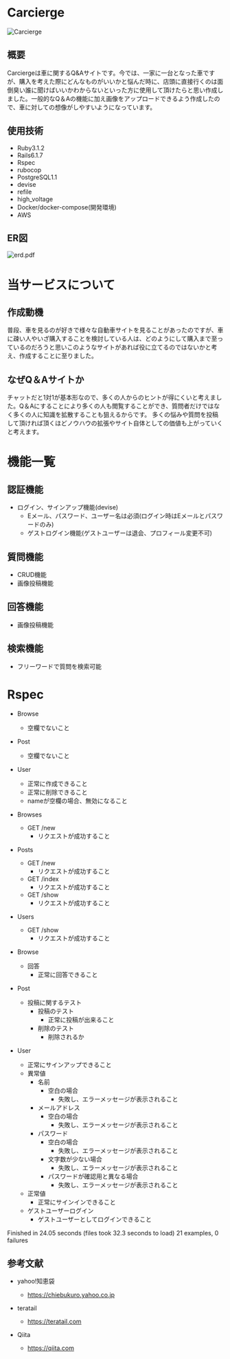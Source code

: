 # Carcierge
![Carcierge](https://user-images.githubusercontent.com/97498529/221390351-4f9f68f4-6ce3-49d5-b233-6031e516182a.png)
## 概要
Carciergeは車に関するQ&Aサイトです。今では、一家に一台となった車ですが、購入を考えた際にどんなものがいいかと悩んだ時に、店頭に直接行くのは面倒臭い誰に聞けばいいかわからないといった方に使用して頂けたらと思い作成しました。一般的なQ＆Aの機能に加え画像をアップロードできるよう作成したので、車に対しての想像がしやすいようになっています。

## 使用技術

- Ruby3.1.2
- Rails6.1.7
- Rspec
- rubocop
- PostgreSQL1.1
- devise
- refile
- high_voltage
- Docker/docker-compose(開発環境)
- AWS

## ER図

![erd.pdf](https://user-images.githubusercontent.com/97498529/224223385-5f4426ca-3279-4427-8907-e2ad97118125.png)

# 当サービスについて
## 作成動機
普段、車を見るのが好きで様々な自動車サイトを見ることがあったのですが、車に疎い人やいざ購入することを検討している人は、どのようにして購入まで至っているのだろうと思いこのようなサイトがあれば役に立てるのではないかと考え、作成することに至りました。

## なぜQ＆Aサイトか
チャットだと1対1が基本形なので、多くの人からのヒントが得にくいと考えました。Q＆Aにすることにより多くの人も閲覧することができ、質問者だけではなく多くの人に知識を拡散することも狙えるからです。
多くの悩みや質問を投稿して頂ければ頂くほどノウハウの拡張やサイト自体としての価値も上がっていくと考えます。

# 機能一覧
## 認証機能
- ログイン、サインアップ機能(devise)
  - Eメール、パスワード、ユーザー名は必須(ログイン時はEメールとパスワードのみ)
  - ゲストログイン機能(ゲストユーザーは退会、プロフィール変更不可)

## 質問機能
- CRUD機能
- 画像投稿機能

## 回答機能
- 画像投稿機能

## 検索機能
- フリーワードで質問を検索可能

# Rspec
- Browse
  - 空欄でないこと

- Post
  - 空欄でないこと

- User
  - 正常に作成できること
  - 正常に削除できること
  - nameが空欄の場合、無効になること

- Browses
  - GET /new
    - リクエストが成功すること

- Posts
  - GET /new
    - リクエストが成功すること
  - GET /index
    - リクエストが成功すること
  - GET /show
    - リクエストが成功すること

- Users
  - GET /show
    - リクエストが成功すること

- Browse
  - 回答
    - 正常に回答できること

- Post
  - 投稿に関するテスト
    - 投稿のテスト
      - 正常に投稿が出来ること
    - 削除のテスト
      - 削除されるか

- User
  - 正常にサインアップできること
  - 異常値
    - 名前
      - 空白の場合
        - 失敗し、エラーメッセージが表示されること
    - メールアドレス
      - 空白の場合
        - 失敗し、エラーメッセージが表示されること
    - パスワード
      - 空白の場合
        - 失敗し、エラーメッセージが表示されること
      - 文字数が少ない場合
        - 失敗し、エラーメッセージが表示されること
      - パスワードが確認用と異なる場合
        - 失敗し、エラーメッセージが表示されること
  - 正常値
    - 正常にサインインできること
  - ゲストユーザーログイン
    - ゲストユーザーとしてログインできること

Finished in 24.05 seconds (files took 32.3 seconds to load)
21 examples, 0 failures

## 参考文献

- yahoo!知恵袋
  - https://chiebukuro.yahoo.co.jp

- teratail
  - https://teratail.com

- Qiita
  - https://qiita.com
